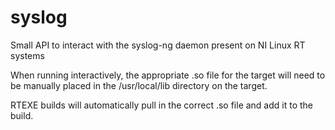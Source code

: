 # syslog
Small API to interact with the syslog-ng daemon present on NI Linux RT systems

When running interactively, the appropriate .so file for the target will need to be manually placed in the /usr/local/lib directory on the target.

RTEXE builds will automatically pull in the correct .so file and add it to the build.
